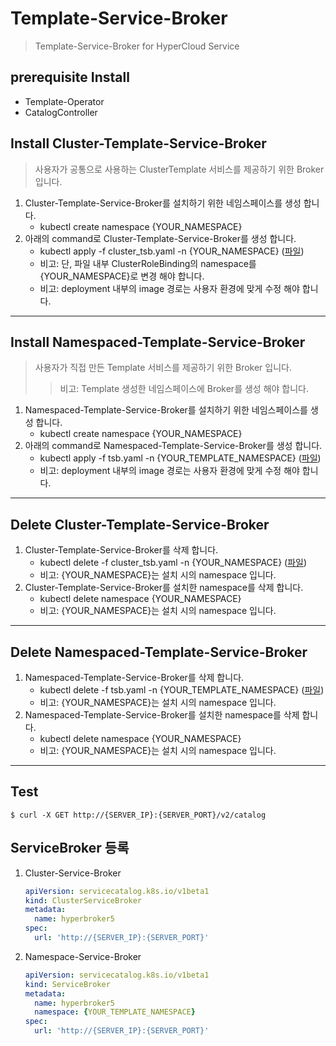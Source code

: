 # Template-Service-Broker

> Template-Service-Broker for HyperCloud Service

## prerequisite Install
- Template-Operator
- CatalogController

## Install Cluster-Template-Service-Broker
> 사용자가 공통으로 사용하는 ClusterTemplate 서비스를 제공하기 위한 Broker 입니다.
1. Cluster-Template-Service-Broker를 설치하기 위한 네임스페이스를 생성 합니다.
    - kubectl create namespace {YOUR_NAMESPACE}
2. 아래의 command로 Cluster-Template-Service-Broker를 생성 합니다.
    - kubectl apply -f cluster_tsb.yaml -n {YOUR_NAMESPACE} ([파일](./deploy/cluster_tsb.yaml))
    - 비고: 단, 파일 내부 ClusterRoleBinding의 namespace를 {YOUR_NAMESPACE}로 변경 해야 합니다.
    - 비고: deployment 내부의 image 경로는 사용자 환경에 맞게 수정 해야 합니다.

---

## Install Namespaced-Template-Service-Broker
> 사용자가 직접 만든 Template 서비스를 제공하기 위한 Broker 입니다.
>> 비고: Template 생성한 네임스페이스에 Broker를 생성 해야 합니다.
1. Namespaced-Template-Service-Broker를 설치하기 위한 네임스페이스를 생성 합니다.
    - kubectl create namespace {YOUR_NAMESPACE}
2. 아래의 command로 Namespaced-Template-Service-Broker를 생성 합니다.
    - kubectl apply -f tsb.yaml -n {YOUR_TEMPLATE_NAMESPACE} ([파일](./deploy/tsb.yaml))
    - 비고: deployment 내부의 image 경로는 사용자 환경에 맞게 수정 해야 합니다.

---

## Delete Cluster-Template-Service-Broker
1. Cluster-Template-Service-Broker를 삭제 합니다.
    - kubectl delete -f cluster_tsb.yaml -n {YOUR_NAMESPACE} ([파일](./deploy/cluster_tsb.yaml))
    - 비고: {YOUR_NAMESPACE}는 설치 시의 namespace 입니다.
2. Cluster-Template-Service-Broker를 설치한 namespace를 삭제 합니다.
    - kubectl delete namespace {YOUR_NAMESPACE}
    - 비고: {YOUR_NAMESPACE}는 설치 시의 namespace 입니다.

---

## Delete Namespaced-Template-Service-Broker
1. Namespaced-Template-Service-Broker를 삭제 합니다.
    - kubectl delete -f tsb.yaml -n {YOUR_TEMPLATE_NAMESPACE} ([파일](./deploy/tsb.yaml))
    - 비고: {YOUR_NAMESPACE}는 설치 시의 namespace 입니다.
2. Namespaced-Template-Service-Broker를 설치한 namespace를 삭제 합니다.
    - kubectl delete namespace {YOUR_NAMESPACE}
    - 비고: {YOUR_NAMESPACE}는 설치 시의 namespace 입니다.

---

## Test
```shell
$ curl -X GET http://{SERVER_IP}:{SERVER_PORT}/v2/catalog
```

## ServiceBroker 등록
1. Cluster-Service-Broker
    ```yaml
    apiVersion: servicecatalog.k8s.io/v1beta1
    kind: ClusterServiceBroker
    metadata:
      name: hyperbroker5
    spec:
      url: 'http://{SERVER_IP}:{SERVER_PORT}'
    ```
2. Namespace-Service-Broker
    ```yaml
    apiVersion: servicecatalog.k8s.io/v1beta1
    kind: ServiceBroker
    metadata:
      name: hyperbroker5
      namespace: {YOUR_TEMPLATE_NAMESPACE}
    spec:
      url: 'http://{SERVER_IP}:{SERVER_PORT}'
    ```